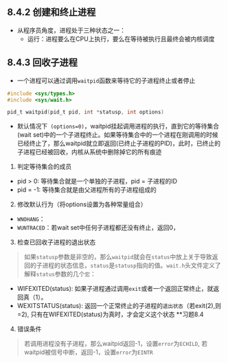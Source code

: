 ## 8.4.2 创建和终止进程
* 从程序员角度，进程处于三种状态之一：
  * 运行：进程要么在CPU上执行，要么在等待被执行且最终会被内核调度


## 8.4.3 回收子进程
* 一个进程可以通过调用`waitpid`函数来等待它的子进程终止或者停止
```C
#include <sys/types.h>
#include <sys/wait.h>

pid_t waitpid(pid_t pid, int *statusp, int options)
```
* 默认情况下` (options=0)`，waitpid挂起调用进程的执行，直到它的等待集合(wait set)中的一个子进程终止。如果等待集合中的一个进程在刚调用的时候已经终止了，那么waitpid就立即返回(已终止子进程的PID)，此时，已终止的子进程已经被回收，内核从系统中删除掉它的所有痕迹

1. 判定等待集合的成员
* pid > 0: 等待集合就是一个单独的子进程，pid = 子进程的ID
* pid = -1: 等待集合就是由父进程所有的子进程组成的

2. 修改默认行为（将options设置为各种常量组合）
* `WNOHANG`：
* `WUNTRACED`：若wait set中任何子进程都还没有终止，返回0，

3. 检查已回收子进程的退出状态
> 如果`statusp`参数是非空的，那么`waitpid`就会在`status`中放上关于导致返回的子进程的状态信息，`status`是`statusp`指向的值。`wait.h`头文件定义了解释`status`参数的几个`宏`：
* WIFEXITED(status): 如果子进程通过调用`exit`或者一个返回正常终止，就返回真（1）。
* WEXITSTATUS(status): 返回一个正常终止的子进程的`退出状态`（若exit(2),则=2), 只有在WIFEXITED(status)为真时，才会定义这个状态
**习题8.4

4. 错误条件
> 若调用进程没有子进程，那么waitpid返回-1，设置`error`为`ECHILD`, 若waitpid被信号中断，返回-1，设置`error`为`EINTR`

